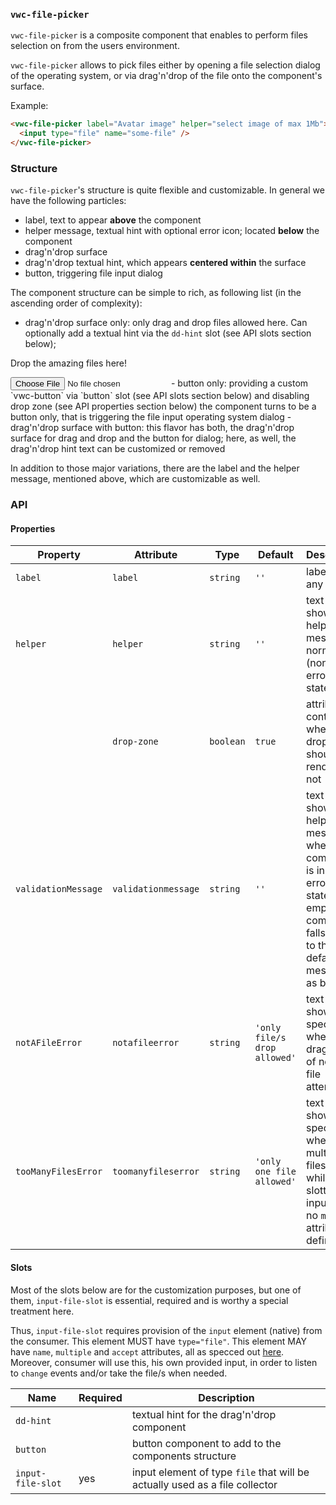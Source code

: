 ### `vwc-file-picker`

`vwc-file-picker` is a composite component that enables to perform files selection on from the users environment.

`vwc-file-picker` allows to pick files either by opening a file selection dialog of the operating system, or via drag'n'drop of the file onto the component's surface.

Example:
```html
<vwc-file-picker label="Avatar image" helper="select image of max 1Mb">
  <input type="file" name="some-file" />
</vwc-file-picker>
```

### Structure

`vwc-file-picker`'s structure is quite flexible and customizable.
In general we have the following particles:
- label, text to appear __above__ the component
- helper message, textual hint with optional error icon; located __below__ the component
- drag'n'drop surface
- drag'n'drop textual hint, which appears __centered within__ the surface
- button, triggering file input dialog 

The component structure can be simple to rich, as following list (in the ascending order of complexity):
- drag'n'drop surface only: only drag and drop files allowed here. Can optionally add a textual hint via the `dd-hint` slot (see API slots section below);
<vwc-file-picker label="Avatar image" helper="select image of max 1Mb">
<p slot="dd-hint">Drop the amazing files here!</p>
  <input type="file" name="some-file" />
</vwc-file-picker>
- button only: providing a custom `vwc-button` via `button` slot (see API slots section below) and disabling drop zone (see API properties section below) the component turns to be a button only, that is triggering the file input operating system dialog
- drag'n'drop surface with button: this flavor has both, the drag'n'drop surface for drag and drop and the button for dialog; here, as well, the drag'n'drop hint text can be customized or removed

In addition to those major variations, there are the label and the helper message, mentioned above, which are customizable as well.

### API

#### Properties

| Property            | Attribute           | Type      | Default | Description |
|---------------------|---------------------|-----------|---------|-------------|
| `label`             | `label`             | `string`  | `''` | label text, if any |
| `helper`            | `helper`            | `string`  | `''` | text to be shown in helper message in normal (non-errorneous) state |
|                     | `drop-zone`         | `boolean` | `true` | attribute controlling whether the drop zone should be rendered or not |
| `validationMessage` | `validationmessage` | `string`  | `''` | text to be shown in helper message when component is in erroneous state, when empty, the component falls back to the default messages as below |
| `notAFileError`     | `notafileerror`     | `string`  | `'only file/s drop allowed'` | text to be shown specifically when drag'n'drop of not-a-file attempted |
| `tooManyFilesError` | `toomanyfileserror` | `string`  | `'only one file allowed'` | text to be shown specifically when multiple files droped while slotted input has no `multiple` attribute defined |

#### Slots

Most of the slots below are for the customization purposes, but one of them, `input-file-slot` is essential, required and is worthy a special treatment here.

Thus, `input-file-slot` requires provision of the `input` element (native) from the consumer.
This element MUST have `type="file"`.
This element MAY have `name`, `multiple` and `accept` attributes, all as specced out [here](https://developer.mozilla.org/en-US/docs/Web/HTML/Element/input/file).
Moreover, consumer will use this, his own provided input, in order to listen to `change` events and/or take the file/s when needed.

| Name              | Required | Description |
|-------------------|----------|-------------|
| `dd-hint`         |          | textual hint for the drag'n'drop component |
| `button`          |          | button component to add to the components structure |
| `input-file-slot` | yes      | input element of type `file` that will be actually used as a file collector |
